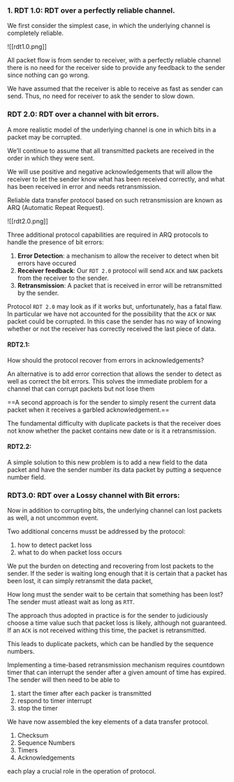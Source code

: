 
### 1. RDT 1.0: RDT over a perfectly reliable channel.

We first consider the simplest case, in which the underlying channel is completely reliable.

![[rdt1.0.png]]

All packet flow is from sender to receiver, with a perfectly reliable channel there is no need for the receiver side to provide any feedback to the sender since nothing can go wrong.

We have assumed that the receiver is able to receive as fast as sender can send. Thus, no need for receiver to ask the sender to slow down.


### RDT 2.0: RDT over a channel with bit errors.

A more realistic model of the underlying channel is one in which bits in a packet may be corrupted.

We’ll continue to assume that all transmitted packets are received in the order in which they were sent.

We will use positive and negative acknowledgements that will allow the receiver to let the sender know what has been received correctly, and what has been received in error and needs retransmission.

Reliable data transfer protocol based on such retransmission are known as ARQ (Automatic Repeat Request).

![[rdt2.0.png]]


Three additional protocol capabilities are required in ARQ protocols to handle the presence of bit errors:

1. **Error Detection**: a mechanism to allow the receiver to detect when bit errors have occured
2. **Receiver feedback**: Our $\texttt{RDT 2.0}$ protocol will send $\texttt{ACK}$ and $\texttt{NAK}$ packets from the receiver to the sender.
3. **Retransmission**: A packet that is received in error will be retransmitted by the sender.

Protocol $\texttt{RDT 2.0}$ may look as if it works but, unfortunately, has a fatal flaw. In particular we have not accounted for the possibility that the $\texttt{ACK}$ or $\texttt{NAK}$ packet could be corrupted. In this case the sender has no way of knowing whether or not the receiver has correctly received the last piece of data.

#### RDT2.1:

How should the protocol recover from errors in acknowledgements?

An alternative is to add error correction that allows the sender to detect as well as correct the bit errors. This solves the immediate problem for a channel that can corrupt packets but not lose them

==A second approach is for the sender to simply resent the current data packet when it receives a garbled acknowledgement.==

The fundamental difficulty with duplicate packets is that the receiver does not know whether the packet contains new date or is it a retransmission.

#### RDT2.2:

A simple solution to this new problem is to add a new field to the data packet and have the sender number its data packet by putting a sequence number field. 


### RDT3.0: RDT over a Lossy channel with Bit errors:

Now in addition to corrupting bits, the underlying channel can lost packets as well, a not uncommon event.

Two additional concerns musst be addressed by the protocol:

1. how to detect packet loss
2. what to do when packet loss occurs

We put the burden on detecting and recovering from lost packets to the sender. If the seder is waiting long enough that it is certain that a packet has been lost, it can simply retransmit the data packet,

How long must the sender wait to be certain that something has been lost? The sender must atleast wait as long as $\texttt{RTT}$.

The approach thus adopted in practice is for the sender to judiciously choose a time value such that packet loss is likely, although not guaranteed. If an $\texttt{ACK}$ is not received withing this time, the packet is retransmitted.

This leads to duplicate packets, which can be handled by the sequence numbers.

Implementing a time-based retransmission mechanism requires countdown timer that can interrupt the sender after a given amount of time has expired. The sender will then need to be able to

1. start the timer after each packer is transmitted
2. respond to timer interrupt
3. stop the timer


We have now assembled the key elements of a data transfer protocol.

1. Checksum
2. Sequence Numbers
3. Timers
4. Acknowledgements

each play a crucial role in the operation of protocol.